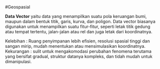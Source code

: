 #Geospasial

**Data Vector** 
yaitu data yang menampilkan suatu pola keruangan bumi, maupun dalam bentuk titik, garis, kurva, dan poligon. Data vector biasanya digunakan untuk menampilkan suatu fitur-fitur, seperti letak titik gedung atau tempat tertentu, jalan-jalan atau rel dan juga letak dari koordinatnya.


Kelebihan : Ruang penyimpanan lebih efisien, resolusi spasial tinggi dan sangan mirip, mudah menentukan atau mensimulasikan koordinatnya. 
Kekurangan : sulit untuk mengakomodasi perubahan fenomena terutama yang bersifat gradual, struktur datanya kompleks, dan tidah mudah untuk dimanipulasi.

